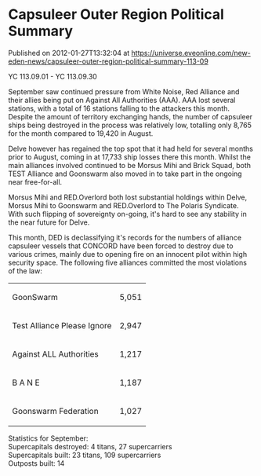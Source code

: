 # Capsuleer Outer Region Political Summary
Published on 2012-01-27T13:32:04 at https://universe.eveonline.com/new-eden-news/capsuleer-outer-region-political-summary-113-09

YC 113.09.01 - YC 113.09.30

September saw continued pressure from White Noise, Red Alliance and their allies being put on Against All Authorities (AAA). AAA lost several stations, with a total of 16 stations falling to the attackers this month. Despite the amount of territory exchanging hands, the number of capsuleer ships being destroyed in the process was relatively low, totalling only 8,765 for the month compared to 19,420 in August.  
  
Delve however has regained the top spot that it had held for several months prior to August, coming in at 17,733 ship losses there this month. Whilst the main alliances involved continued to be Morsus Mihi and Brick Squad, both TEST Alliance and Goonswarm also moved in to take part in the ongoing near free-for-all.  
  
Morsus Mihi and RED.Overlord both lost substantial holdings within Delve, Morsus Mihi to Goonswarm and RED.Overlord to The Polaris Syndicate. With such flipping of sovereignty on-going, it's hard to see any stability in the near future for Delve.

This month, DED is declassifying it's records for the numbers of alliance capsuleer vessels that CONCORD have been forced to destroy due to various crimes, mainly due to opening fire on an innocent pilot within high security space. The following five alliances committed the most violations of the law:  
  
<table>  
<tr>  
<td>



GoonSwarm


</td>  
<td>



5,051


</td> </tr>  
<tr>  
<td>



Test Alliance Please Ignore


</td>  
<td>



2,947


</td> </tr>  
<tr>  
<td>



Against ALL Authorities


</td>  
<td>



1,217


</td> </tr>  
<tr>  
<td>



B A N E


</td>  
<td>



1,187


</td> </tr>  
<tr>  
<td>



Goonswarm Federation


</td>  
<td>



1,027


</td> </tr> </table>

  
Statistics for September:  
Supercapitals destroyed: 4 titans, 27 supercarriers  
Supercapitals built: 23 titans, 109 supercarriers  
Outposts built: 14
